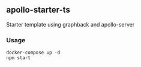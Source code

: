 ## apollo-starter-ts

Starter template using graphback and apollo-server

### Usage
```
docker-compose up -d
npm start
```
